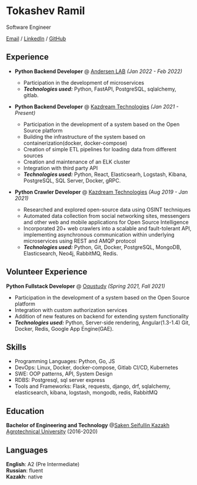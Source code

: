 # Tokashev Ramil

Software Engineer<br>

[Email](mailto:azerot12123@gmail.com) / [LinkedIn](https://www.linkedin.com/in/ramil-tokashev/) / [GitHub](https://github.com/rtokashev)

## Experience
- **Python Backend Developer** @ [Andersen LAB](https://www.linkedin.com/company/andersen-softwaredev/mycompany/) _(Jan 2022 - Feb 2022)_ <br>
  - Participation in the development of microservices
  - **_Technologies used:_** Python, FastAPI, PostgreSQL, sqlalchemy, gitlab.

- **Python Backend Developer** @ [Kazdream Technologies](https://www.linkedin.com/company/kazdream-technologies-llc/mycompany/) _(Jan 2021 - Present)_ <br>
  - Participation in the development of a system based on the Open Source platform
  - Building the infrastructure of the system based on containerization(docker, docker-compose)
  - Creation of simple ETL pipelines for loading data from different sources
  - Creation and maintenance of an ELK cluster
  - Integration with third party API
  - **_Technologies used:_** Python, React, Elasticsearh, Logstash, Kibana, PostgreSQL, SQL Server, Docker, gRPC.

- **Python Crawler Developer** @ [Kazdream Technologies](https://www.linkedin.com/company/kazdream-technologies-llc/mycompany/) _(Aug 2019 - Jan 2021)_ <br>
  - Researched and explored open-source data using OSINT techniques
  - Automated data collection from social networking sites, messengers and other web and mobile applications for
Open Source Intelligence
  - Incorporated 20+ web crawlers into a scalable and fault-tolerant API, implementing asynchronous communication
within underlying microservices using REST and AMQP protocol
  - **_Technologies used:_** Python, Git, Docker, PostgreSQL, MongoDB, Elasticsearch, Neo4j, RabbitMQ, Redis.

## Volunteer Experience
**Python Fullstack Developer** @ [Oqustudy](https://www.linkedin.com/company/oqustudy/about/) _(Spring 2021, Fall 2021)_ <br>
  - Participation in the development of a system based on the Open Source platform
  - Integration with custom authorization services
  - Addition of new features on backend for extending system functionality
  - **_Technologies used:_** Python, Server-side rendering, Angular(1.3-1.4) Git, Docker, Redis, Google App Engine(GAE).

## Skills
- Programming Languages: Python, Go, JS
- DevOps: Linux, Docker, docker-compose, Gitlab CI/CD, Kubernetes
- SWE: OOP patterns, API, System Design
- RDBS: Postgresql, sql server express
- Tools and Frameworks: Flask, requests, django, drf, sqlalchemy, elasticsearch, kibana, logstash, mongodb, redis, RabbitMQ

## Education
**Bachelor of Engineering and Technology** @[Saken Seifullin Kazakh Agrotechnical University](https://kazatu.edu.kz/) (2016-2020)

## Languages

**English**: A2 (Pre Intermediate) <br>
**Russian**: fluent <br>
**Kazakh**: native
